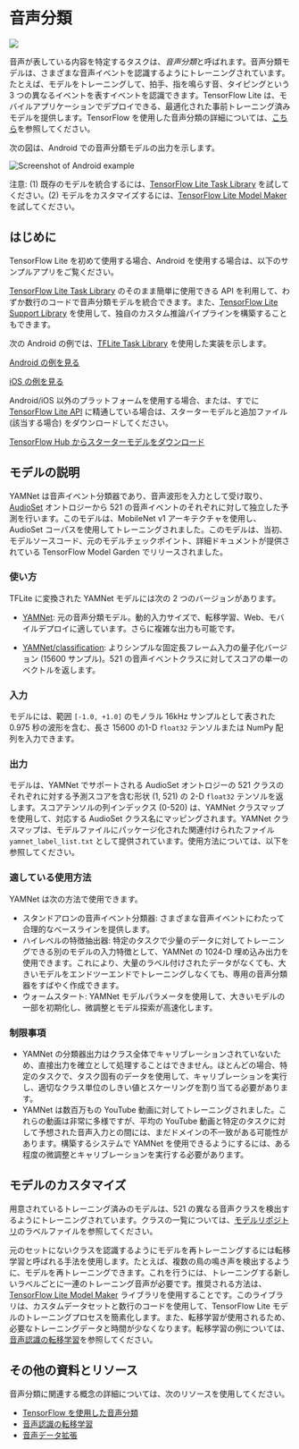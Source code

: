 # 音声分類

<img src="../images/audio.png" class="attempt-right">

音声が表している内容を特定するタスクは、*音声分類*と呼ばれます。音声分類モデルは、さまざまな音声イベントを認識するようにトレーニングされています。たとえば、モデルをトレーニングして、拍手、指を鳴らす音、タイピングという 3 つの異なるイベントを表すイベントを認識できます。TensorFlow Lite は、モバイルアプリケーションでデプロイできる、最適化された事前トレーニング済みモデルを提供します。TensorFlow を使用した音声分類の詳細については、[こちら](https://www.tensorflow.org/tutorials/audio/simple_audio)を参照してください。

次の図は、Android での音声分類モデルの出力を示します。

<img src="https://github.com/tensorflow/docs-l10n/blob/master/site/ja/lite/examples/audio_classification/images/android_audio_classification.png?raw=true" alt="Screenshot of Android example" class="">

注意: (1) 既存のモデルを統合するには、[TensorFlow Lite Task Library](https://www.tensorflow.org/lite/inference_with_metadata/task_library/audio_classifier) を試してください。(2) モデルをカスタマイズするには、[TensorFlow Lite Model Maker](https://www.tensorflow.org/lite/models/modify/model_maker/audio_classification) を試してください。

## はじめに

TensorFlow Lite を初めて使用する場合、Android を使用する場合は、以下のサンプルアプリをご覧ください。

[TensorFlow Lite Task Library](../../inference_with_metadata/task_library/audio_classifier) のそのまま簡単に使用できる API を利用して、わずか数行のコードで音声分類モデルを統合できます。また、[TensorFlow Lite Support Library](../../inference_with_metadata/lite_support) を使用して、独自のカスタム推論パイプラインを構築することもできます。

次の Android の例では、[TFLite Task Library](https://github.com/tensorflow/examples/tree/master/lite/examples/sound_classification/android) を使用した実装を示します。

<a class="button button-primary" href="https://github.com/tensorflow/examples/tree/master/lite/examples/sound_classification/android">Android の例を見る</a>

<a class="button button-primary" href="https://github.com/tensorflow/examples/tree/master/lite/examples/sound_classification/ios">iOS の例を見る</a>

Android/iOS 以外のプラットフォームを使用する場合、または、すでに [TensorFlow Lite API](https://www.tensorflow.org/api_docs/python/tf/lite) に精通している場合は、スターターモデルと追加ファイル (該当する場合) をダウンロードしてください。

<a class="button button-primary" href="https://tfhub.dev/google/lite-model/yamnet/classification/tflite/1?lite-format=tflite">TensorFlow Hub からスターターモデルをダウンロード</a>

## モデルの説明

YAMNet は音声イベント分類器であり、音声波形を入力として受け取り、[AudioSet](https://g.co/audioset) オントロジーから 521 の音声イベントのそれぞれに対して独立した予測を行います。このモデルは、MobileNet v1 アーキテクチャを使用し、AudioSet コーパスを使用してトレーニングされました。このモデルは、当初、モデルソースコード、元のモデルチェックポイント、詳細ドキュメントが提供されている TensorFlow Model Garden でリリースされました。

### 使い方

TFLite に変換された YAMNet モデルには次の 2 つのバージョンがあります。

- [YAMNet](https://tfhub.dev/google/yamnet/1): 元の音声分類モデル。動的入力サイズで、転移学習、Web、モバイルデプロイに適しています。さらに複雑な出力も可能です。

- [YAMNet/classification](https://tfhub.dev/google/lite-model/yamnet/classification/tflite/1): よりシンプルな固定長フレーム入力の量子化バージョン (15600 サンプル)。521 の音声イベントクラスに対してスコアの単一のベクトルを返します。

### 入力

モデルには、範囲 `[-1.0, +1.0]` のモノラル 16kHz サンプルとして表された 0.975 秒の波形を含む、長さ 15600 の1-D `float32` テンソルまたは NumPy 配列を入力できます。

### 出力

モデルは、YAMNet でサポートされる AudioSet オントロジーの 521 クラスのそれぞれに対する予測スコアを含む形状 (1, 521) の 2-D `float32` テンソルを返します。スコアテンソルの列インデックス (0-520) は、YAMNet クラスマップを使用して、対応する AudioSet クラス名にマッピングされます。YAMNet クラスマップは、モデルファイルにパッケージ化された関連付けられたファイル `yamnet_label_list.txt` として提供されています。使用方法については、以下を参照してください。

### 適している使用方法

YAMNet は次の方法で使用できます。

- スタンドアロンの音声イベント分類器: さまざまな音声イベントにわたって合理的なベースラインを提供します。
- ハイレベルの特徴抽出器: 特定のタスクで少量のデータに対してトレーニングできる別のモデルの入力特徴として、YAMNet の 1024-D 埋め込み出力を使用できます。これにより、大量のラベル付けされたデータがなくても、大きいモデルをエンドツーエンドでトレーニングしなくても、専用の音声分類器をすばやく作成できます。
- ウォームスタート: YAMNet モデルパラメータを使用して、大きいモデルの一部を初期化し、微調整とモデル探索が高速化します。

### 制限事項

- YAMNet の分類器出力はクラス全体でキャリブレーションされていないため、直接出力を確立として処理することはできません。ほとんどの場合、特定のタスクで、タスク固有のデータを使用して、キャリブレーションを実行し、適切なクラス単位のしきい値とスケーリングを割り当てる必要があります。
- YAMNet は数百万もの YouTube 動画に対してトレーニングされました。これらの動画は非常に多様ですが、平均の YouTube 動画と特定のタスクに対して予想された音声入力との間には、まだドメインの不一致がある可能性があります。構築するシステムで YAMNet を使用できるようにするには、ある程度の微調整とキャリブレーションを実行する必要があります。

## モデルのカスタマイズ

用意されているトレーニング済みのモデルは、521 の異なる音声クラスを検出するようにトレーニングされています。クラスの一覧については、<a href="https://github.com/tensorflow/models/blob/master/research/audioset/yamnet/yamnet_class_map.csv">モデルリポジトリ</a>のラベルファイルを参照してください。

元のセットにないクラスを認識するようにモデルを再トレーニングするには転移学習と呼ばれる手法を使用します。たとえば、複数の鳥の鳴き声を検出するように、モデルを再トレーニングできます。これを行うには、トレーニングする新しいラベルごとに一連のトレーニング音声が必要です。推奨される方法は、[TensorFlow Lite Model Maker](https://www.tensorflow.org/lite/models/modify/model_maker/audio_classification) ライブラリを使用することです。このライブラリは、カスタムデータセットと数行のコードを使用して、TensorFlow Lite モデルのトレーニングプロセスを簡素化します。また、転移学習が使用されるため、必要なトレーニングデータと時間が少なくなります。転移学習の例については、[音声認識の転移学習](https://www.tensorflow.org/tutorials/audio/transfer_learning_audio)を参照してください。

## その他の資料とリソース

音声分類に関連する概念の詳細については、次のリソースを使用してください。

- [TensorFlow を使用した音声分類](https://www.tensorflow.org/tutorials/audio/simple_audio)
- [音声認識の転移学習](https://www.tensorflow.org/tutorials/audio/transfer_learning_audio)
- [音声データ拡張](https://www.tensorflow.org/io/tutorials/audio)
